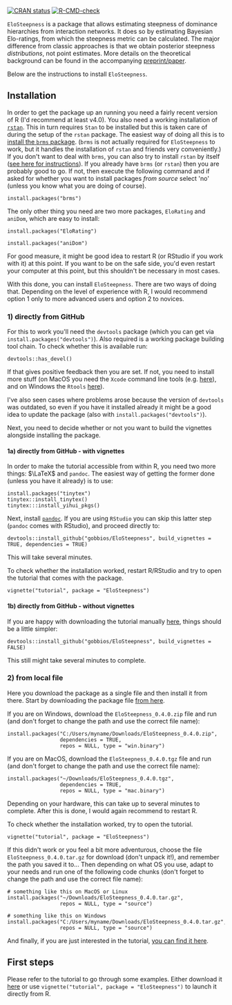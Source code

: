 <!-- badges: start -->
[![CRAN status](https://www.r-pkg.org/badges/version/EloSteepness)](https://CRAN.R-project.org/package=EloSteepness)
[![R-CMD-check](https://github.com/gobbios/EloSteepness/actions/workflows/R-CMD-check.yaml/badge.svg)](https://github.com/gobbios/EloSteepness/actions/workflows/R-CMD-check.yaml)
<!-- badges: end -->

`EloSteepness` is a package that allows estimating steepness of dominance hierarchies from interaction networks.
It does so by estimating Bayesian Elo-ratings, from which the steepness metric can be calculated.
The major difference from classic approaches is that we obtain posterior steepness *distributions*, not point estimates.
More details on the theoretical background can be found in the accompanying [preprint/paper](https://doi.org/10.1101/2022.01.28.478016).

Below are the instructions to install `EloSteepness`.

## Installation

In order to get the package up an running you need a fairly recent version of R (I'd recommend at least v4.0).
You also need a working installation of [`rstan`](https://mc-stan.org/).
This in turn requires `Stan` to be installed but this is taken care of during the setup of the `rstan` package.
The easiest way of doing all this is to [install the `brms` package](https://github.com/paul-buerkner/brms#how-do-i-install-brms). (`brms` is not actually required for `EloSteepness` to work, but it handles the installation of `rstan` and friends very conveniently.)
If you don't want to deal with `brms`, you can also try to install `rstan` by itself ([see here for instructions](https://github.com/stan-dev/rstan/wiki/RStan-Getting-Started)).
If you already have `brms` (or `rstan`) then you are probably good to go.
If not, then execute the following command and if asked for whether you want to install packages *from source* select 'no' (unless you know what you are doing of course).

`install.packages("brms")`

The only other thing you need are two more packages, `EloRating` and `aniDom`, which are easy to install:

`install.packages("EloRating")`

`install.packages("aniDom")`

For good measure, it might be good idea to restart R (or RStudio if you work with it) at this point. 
If you want to be on the safe side, you'd even restart your computer at this point, but this shouldn't be necessary in most cases.

With this done, you can install `EloSteepness`. 
There are two ways of doing that.
Depending on the level of experience with R, I would recommend option 1 only to more advanced users and option 2 to novices.

### 1) directly from GitHub

For this to work you'll need the `devtools` package (which you can get via `install.packages("devtools")`).
Also required is a working package building tool chain.
To check whether this is available run:

```
devtools::has_devel()
```

If that gives positive feedback then you are set.
If not, you need to install more stuff (on MacOS you need the `Xcode` command line tools (e.g. [here](https://mac.install.guide/commandlinetools/4.html)), and on Windows the `Rtools` [here](https://cran.r-project.org/bin/windows/Rtools/rtools40.html)).

I've also seen cases where problems arose because the version of `devtools` was outdated, so even if you have it installed already it might be a good idea to update the package (also with `install.packages("devtools")`).

Next, you need to decide whether or not you want to build the vignettes alongside installing the package.

#### 1a) directly from GitHub - with vignettes

In order to make the tutorial accessible from within R, you need two more things: $\LaTeX$ and `pandoc`.
The easiest way of getting the former done (unless you have it already) is to use:

```
install.packages("tinytex")
tinytex::install_tinytex()
tinytex:::install_yihui_pkgs()
```

Next, install [`pandoc`](https://pandoc.org/installing.html).
If you are using `RStudio` you can skip this latter step (`pandoc` comes with RStudio), and proceed directly to:

```
devtools::install_github("gobbios/EloSteepness", build_vignettes = TRUE, dependencies = TRUE)
```

This will take several minutes. 

To check whether the installation worked, restart R/RStudio and try to open the tutorial that comes with the package.

```
vignette("tutorial", package = "EloSteepness")
```




#### 1b) directly from GitHub - without vignettes

If you are happy with downloading the tutorial manually [here](https://github.com/gobbios/EloSteepness/blob/main/documents/tutorial.pdf), things should be a little simpler:

```
devtools::install_github("gobbios/EloSteepness", build_vignettes = FALSE)
```

This still might take several minutes to complete.


### 2) from local file

Here you download the package as a single file and then install it from there. 
Start by downloading the package file [from here](https://github.com/gobbios/EloSteepness/releases/latest).


If you are on Windows, download the `EloSteepness_0.4.0.zip` file and run (and don't forget to change the path and use the correct file name):

```
install.packages("C:/Users/myname/Downloads/EloSteepness_0.4.0.zip", 
                 dependencies = TRUE, 
                 repos = NULL, type = "win.binary")
```

If you are on MacOS, download the `EloSteepness_0.4.0.tgz` file and run (and don't forget to change the path and use the correct file name):

```
install.packages("~/Downloads/EloSteepness_0.4.0.tgz", 
                 dependencies = TRUE, 
                 repos = NULL, type = "mac.binary")
```

Depending on your hardware, this can take up to several minutes to complete.
After this is done, I would again recommend to restart R.

To check whether the installation worked, try to open the tutorial.

```
vignette("tutorial", package = "EloSteepness")
```


If this didn't work or you feel a bit more adventurous, choose the file `EloSteepness_0.4.0.tar.gz` for download (don't unpack it!), and remember the path you saved it to...
Then depending on what OS you use, adapt to your needs and run one of the following code chunks (don't forget to change the path and use the correct file name):

```
# something like this on MacOS or Linux
install.packages("~/Downloads/EloSteepness_0.4.0.tar.gz",  
                 repos = NULL, type = "source")
```

```
# something like this on Windows
install.packages("C:/Users/myname/Downloads/EloSteepness_0.4.0.tar.gz",  
                 repos = NULL, type = "source")
```




And finally, if you are just interested in the tutorial, [you can find it here](https://github.com/gobbios/EloSteepness/blob/main/documents/tutorial.pdf).


## First steps

Please refer to the tutorial to go through some examples.
Either download it [here](https://github.com/gobbios/EloSteepness/blob/main/documents/tutorial.pdf) or use `vignette("tutorial", package = "EloSteepness")` to launch it directly from R.

